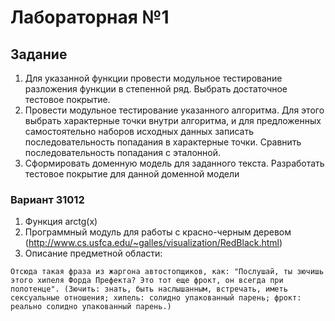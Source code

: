# Лабораторная №1
## Задание
1. Для указанной функции провести модульное тестирование разложения функции в степенной ряд. Выбрать достаточное тестовое покрытие.
2. Провести модульное тестирование указанного алгоритма. Для этого выбрать характерные точки внутри алгоритма, и для предложенных самостоятельно наборов исходных данных записать последовательность попадания в характерные точки. Сравнить последовательность попадания с эталонной.
3. Сформировать доменную модель для заданного текста.  Разработать тестовое покрытие для данной доменной модели

### Вариант 31012
1. Функция arctg(x)
2. Программный модуль для работы с красно-черным деревом (http://www.cs.usfca.edu/~galles/visualization/RedBlack.html)
3. Описание предметной области: 
```
Отсюда такая фраза из жаргона автостопщиков, как: "Послушай, ты зючишь этого хипеля Форда Префекта? Это тот еще фрокт, он всегда при полотенце". (Зючить: знать, быть наслышанным, встречать, иметь сексуальные отношения; хипель: солидно упакованный парень; фрокт: реально солидно упакованный парень.)
```
